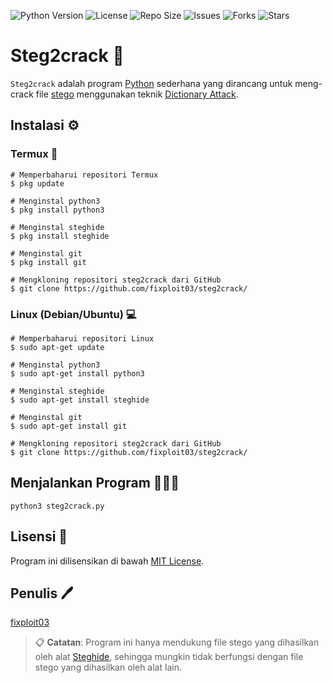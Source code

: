 ![Python Version](https://img.shields.io/badge/python-3.x-blue)
![License](https://img.shields.io/badge/license-MIT-green)
![Repo Size](https://img.shields.io/github/repo-size/fixploit03/steg2crack)
![Issues](https://img.shields.io/github/issues/fixploit03/steg2crack)
![Forks](https://img.shields.io/github/forks/fixploit03/steg2crack)
![Stars](https://img.shields.io/github/stars/fixploit03/steg2crack)

# Steg2crack :closed_lock_with_key:

`Steg2crack` adalah program [Python](https://python.org) sederhana yang dirancang untuk meng-crack file [stego](https://www.kajianpustaka.com/2017/09/sejarah-prinsip-kerja-teknik-steganografi.html?m=1) menggunakan teknik [Dictionary Attack](https://www.asdf.id/definisi-dictionary-attack-adalah/).

## Instalasi :gear:

### Termux :iphone:

```
# Memperbaharui repositori Termux 
$ pkg update

# Menginstal python3 
$ pkg install python3

# Menginstal steghide 
$ pkg install steghide

# Menginstal git
$ pkg install git

# Mengkloning repositori steg2crack dari GitHub
$ git clone https://github.com/fixploit03/steg2crack/
```

### Linux (Debian/Ubuntu) :computer:

```
# Memperbaharui repositori Linux 
$ sudo apt-get update

# Menginstal python3 
$ sudo apt-get install python3

# Menginstal steghide 
$ sudo apt-get install steghide

# Menginstal git
$ sudo apt-get install git

# Mengkloning repositori steg2crack dari GitHub
$ git clone https://github.com/fixploit03/steg2crack/
```

## Menjalankan Program 👨🏾‍💻

```
python3 steg2crack.py
```

## Lisensi :scroll:

Program ini dilisensikan di bawah [MIT License](https://github.com/fixploit03/steg2crack/blob/main/LICENSE).

## Penulis :pen:

[fixploit03](https://github.com/fixploit03)

> :clipboard: **Catatan**: Program ini hanya mendukung file stego yang dihasilkan oleh alat [Steghide](https://steghide.sourceforge.net/), sehingga mungkin tidak berfungsi dengan file stego yang dihasilkan oleh alat lain.
